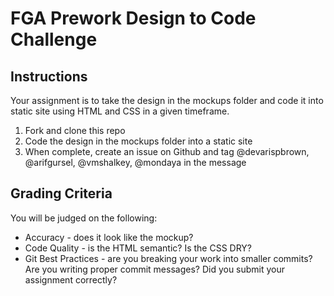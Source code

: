 # FGA Prework Design to Code Challenge

## Instructions
Your assignment is to take the design in the mockups folder and code it into static site using HTML and CSS in a given timeframe.

1. Fork and clone this repo
2. Code the design in the mockups folder into a static site
3. When complete, create an issue on Github and tag @devarispbrown, @arifgursel, @vmshalkey, @mondaya in the message

## Grading Criteria
You will be judged on the following:
* Accuracy - does it look like the mockup?
* Code Quality - is the HTML semantic? Is the CSS DRY?
* Git Best Practices - are you breaking your work into smaller commits? Are you writing proper commit messages? Did you submit your assignment correctly?